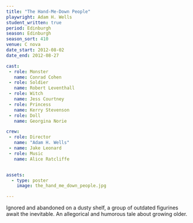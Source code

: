 ```yaml
---
title: "The Hand-Me-Down People"
playwright: Adam H. Wells
student_written: true
period: Edinburgh
season: Edinburgh
season_sort: 410
venue: C nova
date_start: 2012-08-02
date_end: 2012-08-27

cast:
 - role: Monster
   name: Conrad Cohen
 - role: Soldier
   name: Robert Leventhall
 - role: Witch
   name: Jess Courtney
 - role: Princess
   name: Kerry Stevenson
 - role: Doll
   name: Georgina Norie

crew:
 - role: Director
   name: "Adam H. Wells"
 - name: Jake Leonard
 - role: Music
   name: Alice Ratcliffe


assets:
  - type: poster
    image: the_hand_me_down_people.jpg

---
```


Ignored and abandoned on a dusty shelf, a group of outdated figurines await the inevitable. An allegorical and humorous tale about growing older.

